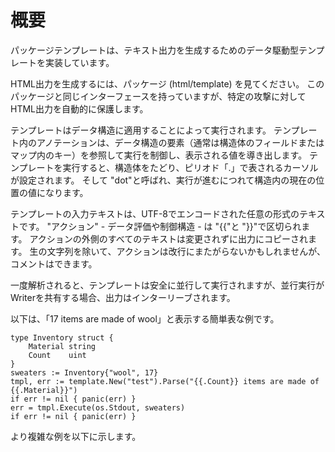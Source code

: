 # 概要

パッケージテンプレートは、テキスト出力を生成するためのデータ駆動型テンプレートを実装しています。

HTML出力を生成するには、パッケージ (html/template) を見てください。
このパッケージと同じインターフェースを持っていますが、特定の攻撃に対してHTML出力を自動的に保護します。

テンプレートはデータ構造に適用することによって実行されます。
テンプレート内のアノテーションは、データ構造の要素（通常は構造体のフィールドまたはマップ内のキー）を参照して実行を制御し、表示される値を導き出します。
テンプレートを実行すると、構造体をたどり、ピリオド「.」で表されるカーソルが設定されます。
そして "dot"と呼ばれ、実行が進むにつれて構造内の現在の位置の値になります。

テンプレートの入力テキストは、UTF-8でエンコードされた任意の形式のテキストです。
"アクション"  - データ評価や制御構造 - は "{{"と "}}"で区切られます。
アクションの外側のすべてのテキストは変更されずに出力にコピーされます。
生の文字列を除いて、アクションは改行にまたがらないかもしれませんが、コメントはできます。

一度解析されると、テンプレートは安全に並行して実行されますが、並行実行がWriterを共有する場合、出力はインターリーブされます。

以下は、「17 items are made of wool」と表示する簡単表な例です。

```
type Inventory struct {
	Material string
	Count    uint
}
sweaters := Inventory{"wool", 17}
tmpl, err := template.New("test").Parse("{{.Count}} items are made of {{.Material}}")
if err != nil { panic(err) }
err = tmpl.Execute(os.Stdout, sweaters)
if err != nil { panic(err) }
```

より複雑な例を以下に示します。